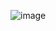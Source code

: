 ![image](https://user-images.githubusercontent.com/57319180/147467901-03ab85a6-ad3b-47c4-ac32-54aacf534869.png)
